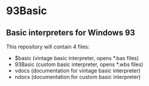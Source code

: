 # 93Basic
## Basic interpreters for Windows 93
This repository will contain 4 files:
 * $basic (vintage basic interpreter, opens *.bas files)
 * 93Basic (custom basic interpreter, opens *.wbs files)
 * vdocs (documentation for vintage basic interpreter)
 * ndocs (documentation for custom basic interpreter)
